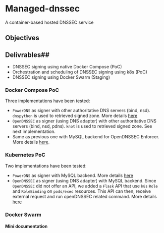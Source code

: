 # Managed-dnssec
A container-based hosted DNSSEC service

## Objectives ##

## Delivrables##
* DNSSEC signing  using native Docker Compose (PoC)
* Orchestration and scheduling of DNSSEC signing using k8s (PoC)
* DNSSEC signing  using Docker Swarm (Staging)

### Docker Compose PoC ###
Three implementations have been tested:
* `PowerDNS` as signer with other authoritative DNS servers (bind, nsd). `dnspython` is used to retrieved signed zone. More details [here](01-compose/01-PoC-PowerDNS)
* `OpenDNSSEC` as signer (using DNS adapter) with other authoritative DNS servers (bind, nsd, pdns). `knot` is used to retrieved signed zone. See next implementation.
* Same as previous one with MySQL backend for OpenDNSSEC Enforcer. More details [here](01-compose/02-PoC-OpenDNSSEC).

### Kubernetes PoC ###
Two implementations have been tested:
* `PowerDNS` as signer with MySQL backend. More details [here](02-k8s/02-pdns)
* `OpenDNSSEC` as signer (using DNS adapter) with MySQL backend. Since `OpenDNSSEC` did not offer an API, we added a `Flask` API that use `k8s` `Role` and `RoleBinding` on `pods/exec` resources. This API can then, receive external request and run openDNSSEC related command. More details [here](02-k8s/03-opendnssec)

### Docker Swarm ###

#### Mini documentation ####
